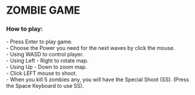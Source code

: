<h1> ZOMBIE GAME </h1>

<h3> How to play: </h3>
 - Press Enter to play game. <br>
 - Choose the Power you need for the next waves by click the mouse.<br>
 - Using WASD to control player.<br>
 - Using Left - Right to rotate map.<br>
 - Using Up - Down to zoom map.<br>
 - Click LEFT mouse to shoot.<br>
 - When you kill 5 zombies any, you will have the Special Shoot (SS). (Press the Space Keyboard to use SS).

